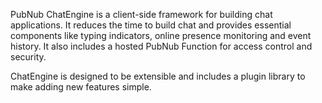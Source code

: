 PubNub ChatEngine is a client-side framework for building chat applications. It reduces the time to build chat and provides essential components like typing indicators, online presence monitoring and event history. It also includes a hosted PubNub Function for access control and security.

ChatEngine is designed to be extensible and includes a plugin library to make adding new features simple.
